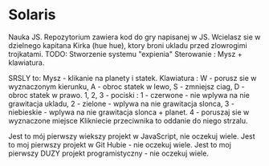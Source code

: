 # Solaris
Nauka JS.
Repozytorium zawiera kod do gry napisanej w JS. 
Wcielasz sie w dzielnego kapitana Kirka (hue hue), ktory broni ukladu przed zlowrogimi trojkatami.
TODO:
Stworzenie systemu "expienia"
Sterowanie :
Mysz + klawiatura.

SRSLY to:
Mysz - klikanie na planety i statek.
Klawiatura :
W - porusz sie w wyznaczonym kierunku,
A - obroc statek w lewo,
S - zmniejsz ciag,
D - obroc statek w prawo.
1, 2, 3 - pociski :
1 - czerwone - nie wplywa na nie grawitacja ukladu,
2 - zielone - wplywa na nie grawitacja slonca,
3 - niebieskie - wplywa na nie grawitacja slonca + planet.
4 - poruszaj sie w wyznaczone miejsce
Klikniecie przeciwnika to oddanie do niego strzalu.

Jest to mój pierwszy wiekszy projekt w JavaScript, nie oczekuj wiele. Jest to moj pierwszy projekt w Git Hubie - nie oczekuj wiele. Jest to moj pierwszy DUZY projekt programistyczny - nie oczekuj wiele.
